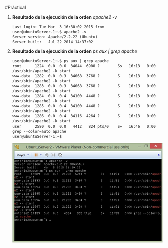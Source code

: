 #Práctica1

1. **Resultado de la ejecución de la orden** *apache2 -v*
	```
	Last login: Tue Mar  3 16:30:02 2015 from 
	user@ubuntuServer-1:~$ apache2 -v
	Server version: Apache/2.2.22 (Ubuntu)
	Server built:   Jul 22 2014 14:37:02
	```

2. **Resultado de la ejecución de la orden** *ps aux | grep apache* 
	```
	user@ubuntuServer-1:~$ ps aux | grep apache
	root      1224  0.0  0.6  34044  6900 ?        Ss   16:13   0:00 /usr/sbin/apache2 -k start
	www-data  1282  0.0  0.3  34068  3768 ?        S    16:13   0:00 /usr/sbin/apache2 -k start
	www-data  1283  0.0  0.3  34068  3768 ?        S    16:13   0:00 /usr/sbin/apache2 -k start
	www-data  1284  0.0  0.4  34100  4448 ?        S    16:13   0:00 /usr/sbin/apache2 -k start
	www-data  1285  0.0  0.4  34100  4448 ?        S    16:13   0:00 /usr/sbin/apache2 -k start
	www-data  1286  0.0  0.4  34116  4264 ?        S    16:13   0:00 /usr/sbin/apache2 -k start
	user      2580  0.0  0.0   4412   824 pts/0    S+   16:46   0:00 grep --color=auto apache
	user@ubuntuServer-1:~$
	```
	![Imagen 1](Capturas/1__.png "Práctica 1")
